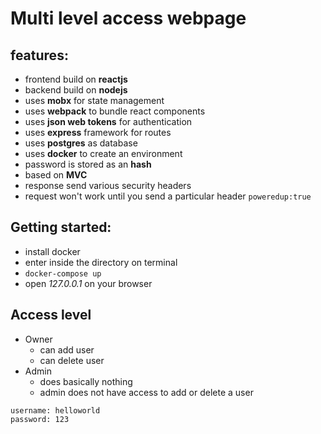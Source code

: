 # Multi level access webpage 
## features:
- frontend build on **reactjs**
- backend build on **nodejs**
- uses **mobx** for state management
- uses **webpack** to bundle react components
- uses **json web tokens** for authentication
- uses **express** framework for routes
- uses **postgres** as database
- uses **docker** to create an environment
- password is stored as an **hash**
- based on **MVC** 
- response send various  security headers
- request won't work until you send a particular header `poweredup:true` 

## Getting started:
- install docker
- enter inside the directory on terminal 
- `docker-compose up`
- open *127.0.0.1* on your browser

## Access level
- Owner
  - can add user
  - can delete user
- Admin
  - does basically nothing
  - admin does not have access to add or delete a user

```
username: helloworld
password: 123
```
  